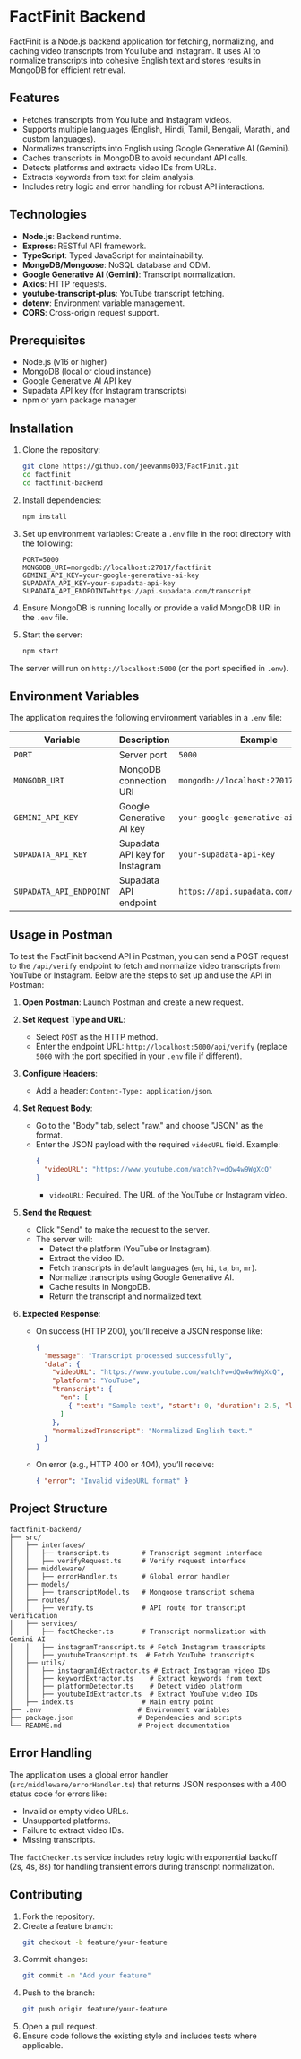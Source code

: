 # FactFinit Backend

FactFinit is a Node.js backend application for fetching, normalizing, and caching video transcripts from YouTube and Instagram. It uses AI to normalize transcripts into cohesive English text and stores results in MongoDB for efficient retrieval.

## Features
- Fetches transcripts from YouTube and Instagram videos.
- Supports multiple languages (English, Hindi, Tamil, Bengali, Marathi, and custom languages).
- Normalizes transcripts into English using Google Generative AI (Gemini).
- Caches transcripts in MongoDB to avoid redundant API calls.
- Detects platforms and extracts video IDs from URLs.
- Extracts keywords from text for claim analysis.
- Includes retry logic and error handling for robust API interactions.

## Technologies
- **Node.js**: Backend runtime.
- **Express**: RESTful API framework.
- **TypeScript**: Typed JavaScript for maintainability.
- **MongoDB/Mongoose**: NoSQL database and ODM.
- **Google Generative AI (Gemini)**: Transcript normalization.
- **Axios**: HTTP requests.
- **youtube-transcript-plus**: YouTube transcript fetching.
- **dotenv**: Environment variable management.
- **CORS**: Cross-origin request support.

## Prerequisites
- Node.js (v16 or higher)
- MongoDB (local or cloud instance)
- Google Generative AI API key
- Supadata API key (for Instagram transcripts)
- npm or yarn package manager

## Installation
1. Clone the repository:
   ```bash
   git clone https://github.com/jeevanms003/FactFinit.git
   cd factfinit
   cd factfinit-backend
   ```
2. Install dependencies:
   ```bash
   npm install
   ```
3. Set up environment variables:
   Create a `.env` file in the root directory with the following:
   ```env
   PORT=5000
   MONGODB_URI=mongodb://localhost:27017/factfinit
   GEMINI_API_KEY=your-google-generative-ai-key
   SUPADATA_API_KEY=your-supadata-api-key
   SUPADATA_API_ENDPOINT=https://api.supadata.com/transcript
   ```
4. Ensure MongoDB is running locally or provide a valid MongoDB URI in the `.env` file.

5. Start the server:
   ```bash
   npm start
   ```
The server will run on `http://localhost:5000` (or the port specified in `.env`).

## Environment Variables
The application requires the following environment variables in a `.env` file:

| Variable                | Description                                      | Example                                      |
|-------------------------|--------------------------------------------------|----------------------------------------------|
| `PORT`                  | Server port                                      | `5000`                                       |
| `MONGODB_URI`           | MongoDB connection URI                           | `mongodb://localhost:27017/factfinit`        |
| `GEMINI_API_KEY`        | Google Generative AI key                         | `your-google-generative-ai-key`              |
| `SUPADATA_API_KEY`      | Supadata API key for Instagram                   | `your-supadata-api-key`                      |
| `SUPADATA_API_ENDPOINT` | Supadata API endpoint                            | `https://api.supadata.com/transcript`        |

## Usage in Postman

To test the FactFinit backend API in Postman, you can send a POST request to the `/api/verify` endpoint to fetch and normalize video transcripts from YouTube or Instagram. Below are the steps to set up and use the API in Postman:

1. **Open Postman**: Launch Postman and create a new request.

2. **Set Request Type and URL**:
   - Select `POST` as the HTTP method.
   - Enter the endpoint URL: `http://localhost:5000/api/verify` (replace `5000` with the port specified in your `.env` file if different).

3. **Configure Headers**:
   - Add a header: `Content-Type: application/json`.

4. **Set Request Body**:
   - Go to the "Body" tab, select "raw," and choose "JSON" as the format.
   - Enter the JSON payload with the required `videoURL` field. Example:
     ```json
     {
       "videoURL": "https://www.youtube.com/watch?v=dQw4w9WgXcQ"
     }
     ```
     - `videoURL`: Required. The URL of the YouTube or Instagram video.

5. **Send the Request**:
   - Click "Send" to make the request to the server.
   - The server will:
     - Detect the platform (YouTube or Instagram).
     - Extract the video ID.
     - Fetch transcripts in default languages (`en`, `hi`, `ta`, `bn`, `mr`).
     - Normalize transcripts using Google Generative AI.
     - Cache results in MongoDB.
     - Return the transcript and normalized text.

6. **Expected Response**:
   - On success (HTTP 200), you’ll receive a JSON response like:
     ```json
     {
       "message": "Transcript processed successfully",
       "data": {
         "videoURL": "https://www.youtube.com/watch?v=dQw4w9WgXcQ",
         "platform": "YouTube",
         "transcript": {
           "en": [
             { "text": "Sample text", "start": 0, "duration": 2.5, "lang": "en" }
           ]
         },
         "normalizedTranscript": "Normalized English text."
       }
     }
     ```
   - On error (e.g., HTTP 400 or 404), you’ll receive:
     ```json
     { "error": "Invalid videoURL format" }
     ```
## Project Structure
```plaintext
factfinit-backend/
├── src/
│   ├── interfaces/
│   │   ├── transcript.ts        # Transcript segment interface
│   │   ├── verifyRequest.ts     # Verify request interface
│   ├── middleware/
│   │   ├── errorHandler.ts      # Global error handler
│   ├── models/
│   │   ├── transcriptModel.ts   # Mongoose transcript schema
│   ├── routes/
│   │   ├── verify.ts            # API route for transcript verification
│   ├── services/
│   │   ├── factChecker.ts       # Transcript normalization with Gemini AI
│   │   ├── instagramTranscript.ts # Fetch Instagram transcripts
│   │   ├── youtubeTranscript.ts  # Fetch YouTube transcripts
│   ├── utils/
│   │   ├── instagramIdExtractor.ts # Extract Instagram video IDs
│   │   ├── keywordExtractor.ts    # Extract keywords from text
│   │   ├── platformDetector.ts    # Detect video platform
│   │   ├── youtubeIdExtractor.ts  # Extract YouTube video IDs
│   ├── index.ts                 # Main entry point
├── .env                        # Environment variables
├── package.json                # Dependencies and scripts
└── README.md                   # Project documentation
```
## Error Handling
The application uses a global error handler (`src/middleware/errorHandler.ts`) that returns JSON responses with a 400 status code for errors like:
- Invalid or empty video URLs.
- Unsupported platforms.
- Failure to extract video IDs.
- Missing transcripts.

The `factChecker.ts` service includes retry logic with exponential backoff (2s, 4s, 8s) for handling transient errors during transcript normalization.

## Contributing
1. Fork the repository.
2. Create a feature branch:
   ```bash
   git checkout -b feature/your-feature
   ```
3. Commit changes:
   ```bash
   git commit -m "Add your feature"
   ```
4. Push to the branch:
   ```bash
   git push origin feature/your-feature
   ```
5. Open a pull request.
6. Ensure code follows the existing style and includes tests where applicable.